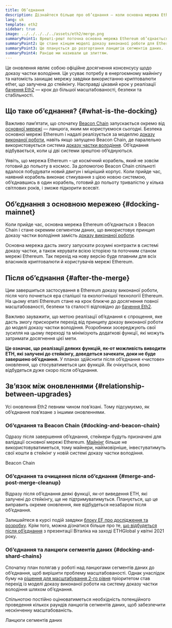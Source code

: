 ```yaml
---
title: Об’єднання
description: Дізнайтеся більше про об’єднання — коли основна мережа Ethereum приєднається до координованої системи доказу частки володіння Beacon Chain.
lang: uk
template: eth2
sidebar: true
image: ../../../../../assets/eth2/merge.png
summaryPoint1: Врешті-решт поточна основна мережа Ethereum об’єднається із системою доказу частки володіння Beacon Chain.
summaryPoint2: Це стане кінцем моделі доказу виконаної роботи для Ethereum і моментом повного переходу на систему доказу частки володіння.
summaryPoint3: Це планується до розгортання ланцюгів сегментів даних.
summaryPoint4: Раніше ми називали це злиттям.
---
```


<UpgradeStatus date="~Q2 2022">
  Це оновлення являє собою офіційне досягнення консенсусу щодо доказу частки володіння. Це усуває потребу в енергоємному майнінгу та натомість захищає мережу завдяки використанню криптовалюти ether, що залучена до стейкінгу. Насправді цікавий крок у реалізації <a href="/eth2/vision/">бачення Eth2</a> — крок до більшої масштабованості, безпеки та стабільності.
</UpgradeStatus>

## Що таке об’єднання? {#what-is-the-docking}

Важливо пам’ятати, що спочатку [Beacon Chain](/eth2/beacon-chain/) запускається окремо від [основної мережі](/glossary/#mainnet) — ланцюга, яким ми користуємося сьогодні. Безпека основної мережі Ethereum і надалі реалізується за моделлю [доказу виконаної роботи](/developers/docs/consensus-mechanisms/pow/), навіть якщо запущено Beacon Chain, де паралельно використовується система [доказу частки володіння](/developers/docs/consensus-mechanisms/pos/). Об’єднання відбувається, коли ці дві системи зрештою об’єднуються.

Уявіть, що мережа Ethereum – це космічний корабель, який не зовсім готовий до польоту в космос. За допомогою Beacon Chain спільноті вдалося побудувати новий двигун і міцніший корпус. Коли прийде час, наявний корабель виконає стикування з цією новою системою, об’єднавшись в один корабель, готовий до польоту тривалістю у кілька світлових років, і зможе підкорити всесвіт.

## Об’єднання з основною мережею {#docking-mainnet}

Коли прийде час, основна мережа Ethereum об’єднається з Beacon Chain і стане окремим сегментом даних, що використовує принцип доказу частки володіння замість [доказу виконаної роботи](/developers/docs/consensus-mechanisms/pow/).

Основна мережа дасть змогу запускати розумні контракти в системі доказу частки, а також керувати всією історією та поточним станом мережі Ethereum. Так перехід на нову версію буде плавним для всіх власників криптовалюти й користувачів мережі Ethereum.

## Після об’єднання {#after-the-merge}

Цим завершиться застосування в Ethereum доказу виконаної роботи, після чого почнеться ера сталішої та екологічнішої технології Ethereum. На цьому етапі Ethereum стане на крок ближче до досягнення повної масштабованості, безпеки та сталості відповідно до [бачення Eth2](/eth2/vision/).

Важливо зауважити, що метою реалізації об’єднання є спрощення, яке дасть змогу прискорити перехід від принципу доказу виконаної роботи до моделі доказу частки володіння. Розробники зосереджують свої зусилля на цьому переході та мінімізують додаткові функції, які можуть затримати досягнення цієї мети.

**Це означає, що реалізації деяких функцій, як-от можливість виводити ETH, які залучені до стейкінгу, доведеться зачекати, доки не буде завершено об’єднання.** У планах здійснити після об’єднання «чистове» оновлення, що стосуватиметься цих функцій. Як очікується, воно відбудеться дуже скоро після об’єднання.

## Зв’язок між оновленнями {#relationship-between-upgrades}

Усі оновлення Eth2 певним чином пов’язані. Тому підсумуємо, як об’єднання пов’язане з іншими оновленнями.

### Об’єднання та Beacon Chain {#docking-and-beacon-chain}

Одразу після завершення об’єднання, стейкери будуть призначені для валідації основної мережі Ethereum. [Майнінг](/developers/docs/consensus-mechanisms/pow/mining/) більше не використовуватиметься, тому майнери, найімовірніше, інвестуватимуть свої кошти в стейкінг у новій системі доказу частки володіння.

<ButtonLink to="/eth2/beacon-chain/">Beacon Chain</ButtonLink>

### Об’єднання та очищення після об’єднання {#merge-and-post-merge-cleanup}

Відразу після об’єднання деякі функції, як-от виведення ETH, які залучені до стейкінгу, ще не підтримуватимуться. Планується, що це виправить окреме оновлення, яке відбудеться незабаром після об’єднання.

Залишайтеся в курсі подій завдяки [блоку EF про дослідження та розробку](https://blog.ethereum.org/category/research-and-development/). Крім того, можна дізнатися більше про те, [що відбудеться після об’єднання](https://youtu.be/7ggwLccuN5s?t=101) з презентації Віталіка на заході ETHGlobal у квітні 2021 року.

### Об’єднання та ланцюги сегментів даних {#docking-and-shard-chains}

Спочатку план полягав у роботі над ланцюгами сегментів даних до об’єднання, щоб вирішити проблему масштабованості. Однак унаслідок буму на [рішення для масштабування 2-го рівня](/developers/docs/scaling/#layer-2-scaling) пріоритетом став перехід із моделі доказу виконаної роботи на систему доказу частки володіння шляхом об’єднання.

Спільнотою постійно оцінюватиметься необхідність потенційного проведення кількох раундів ланцюгів сегментів даних, щоб забезпечити нескінченну масштабованість.

<ButtonLink to="/eth2/shard-chains/">Ланцюги сегментів даних</ButtonLink>
